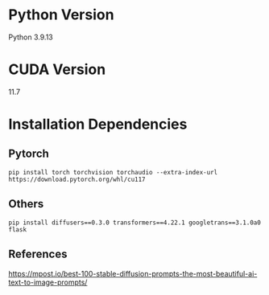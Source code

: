 # Python Version
Python 3.9.13

# CUDA Version
11.7

# Installation Dependencies
## Pytorch
```
pip install torch torchvision torchaudio --extra-index-url https://download.pytorch.org/whl/cu117
```
## Others
```
pip install diffusers==0.3.0 transformers==4.22.1 googletrans==3.1.0a0 flask
```

## References
https://mpost.io/best-100-stable-diffusion-prompts-the-most-beautiful-ai-text-to-image-prompts/